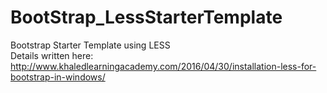 # BootStrap_LessStarterTemplate

Bootstrap Starter Template using LESS <br>
Details written here: http://www.khaledlearningacademy.com/2016/04/30/installation-less-for-bootstrap-in-windows/
